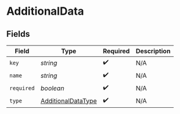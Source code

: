 # AdditionalData


## Fields

| Field                                                           | Type                                                            | Required                                                        | Description                                                     |
| --------------------------------------------------------------- | --------------------------------------------------------------- | --------------------------------------------------------------- | --------------------------------------------------------------- |
| `key`                                                           | *string*                                                        | :heavy_check_mark:                                              | N/A                                                             |
| `name`                                                          | *string*                                                        | :heavy_check_mark:                                              | N/A                                                             |
| `required`                                                      | *boolean*                                                       | :heavy_check_mark:                                              | N/A                                                             |
| `type`                                                          | [AdditionalDataType](../../models/shared/additionaldatatype.md) | :heavy_check_mark:                                              | N/A                                                             |